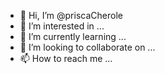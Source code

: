 - 👋 Hi, I’m @priscaCherole
- 👀 I’m interested in ...
- 🌱 I’m currently learning ...
- 💞️ I’m looking to collaborate on ...
- 📫 How to reach me ...

<!---
priscaCherole/priscaCherole is a ✨ special ✨ repository because its `README.md` (this file) appears on your GitHub profile.
You can click the Preview link to take a look at your changes.
--->
